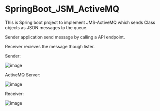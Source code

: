 # SpringBoot_JSM_ActiveMQ

This is Spring boot project to implement JMS-ActiveMQ which sends Class objects as JSON messages to the queue. 

Sender application send message by calling a API endpoint.

Receiver recieves the message though lister.



Sender:

![image](https://user-images.githubusercontent.com/59464659/166255163-649771c3-a15f-44bc-bd9b-c4d4d1e8ebf8.png)


ActiveMQ Server:

![image](https://user-images.githubusercontent.com/59464659/166255335-bfefcdf2-346b-4bbd-915d-76bb658ed1b3.png)

Receiver:

![image](https://user-images.githubusercontent.com/59464659/166255421-2fd6a170-a4b5-48af-a332-54a33e220353.png)
